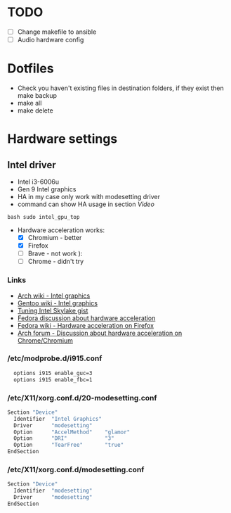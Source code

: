 # TODO
- [ ] Change makefile to ansible
- [ ] Audio hardware config
# Dotfiles
- Check you haven't existing files in destination folders, if they exist then make backup
- make all
- make delete
# Hardware settings
## Intel driver
- Intel i3-6006u
- Gen 9 Intel graphics
- HA in my case only work with modesetting driver
- command can show HA usage in section *Video*

```bash sudo intel_gpu_top```

- Hardware acceleration works:
  - [x] Chromium - better
  - [x] Firefox
  - [ ] Brave - not work ):
  - [ ] Chrome - didn't try
### Links
- [Arch wiki - Intel graphics](https://wiki.archlinux.org/title/intel_graphics)
- [Gentoo wiki - Intel graphics](https://wiki.gentoo.org/wiki/Intel)
- [Tuning Intel Skylake gist](https://gist.github.com/Brainiarc7/aa43570f512906e882ad6cdd835efe57)
- [Fedora discussion about hardware acceleration](https://discussion.fedoraproject.org/t/intel-graphics-best-practices-and-settings-for-hardware-acceleration/69944)
- [Fedora wiki - Hardware acceleration on Firefox](https://fedoraproject.org/wiki/Firefox_Hardware_acceleration)
- [Arch forum - Discussion about hardware acceleration on Chrome/Chromium](https://bbs.archlinux.org/viewtopic.php?id=244031&p=26)
### /etc/modprobe.d/i915.conf 
```bash
  options i915 enable_guc=3
  options i915 enable_fbc=1
```
### /etc/X11/xorg.conf.d/20-modesetting.conf 
```bash
Section "Device"
  Identifier  "Intel Graphics"
  Driver      "modesetting"
  Option      "AccelMethod"    "glamor"
  Option      "DRI"            "3"
  Option      "TearFree"       "true"
EndSection
```
### /etc/X11/xorg.conf.d/modesetting.conf 
```bash
Section "Device"
  Identifier  "modesetting"
  Driver      "modesetting"
EndSection
```
